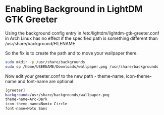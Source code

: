 # Enabling Background in LightDM GTK Greeter

Using the background config entry in /etc/lightdm/lightdm-gtk-greeter.conf in Arch Linux has no effect
if the specified path is something different than /usr/share/background/FILENAME

So the fix is to create the path and to move your wallpaper there.

```bash
sudo mkdir -p /usr/share/backgrounds
sudo cp /home/USERNAME/Downloads/wallpaper.png /usr/share/backgrounds
```

Now edit your greeter.conf to the new path - theme-name, icon-theme-name and font-name are optional

```bash
[greeter]
background=/usr/share/backgrounds/wallpaper.png
theme-name=Arc-Dark
icon-theme-name=Numix Circle
font-name=Noto Sans
```
